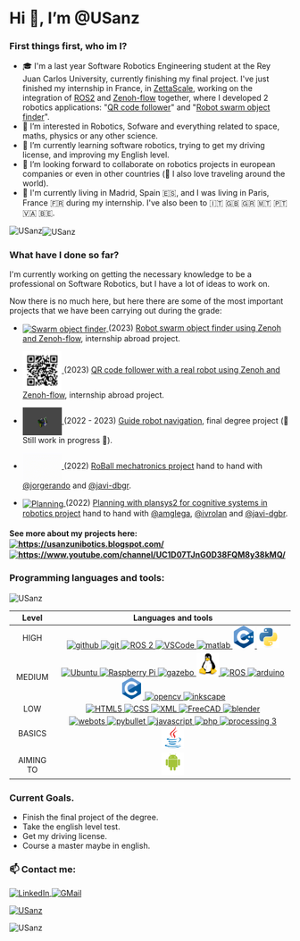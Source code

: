 # Hi 👋, I’m @USanz

### First things first, who im I?

- 🎓 I'm a last year Software Robotics Engineering student at the Rey Juan Carlos University, currently finishing my final project. I've just finished my internship in France, in [ZettaScale](https://www.zettascale.tech/), working on the integration of [ROS2](https://design.ros2.org/) and [Zenoh-flow](https://zenoh.io/blog/2023-02-10-zenoh-flow/) together, where I developed 2 robotics applications: "[QR code follower](https://github.com/USanz/follow_beacon)" and "[Robot swarm object finder](https://github.com/USanz/swarm_obj_finder)".
- 👀 I’m interested in Robotics, Sofware and everything related to space, maths, physics or any other science.
- 🌱 I’m currently learning software robotics, trying to get my driving license, and improving my English level.
- 💞️ I’m looking forward to collaborate on robotics projects in european companies or even in other countries (🤫 I also love traveling around the world).
- 📌 I'm currently living in Madrid, Spain 🇪🇸, and I was living in Paris, France 🇫🇷 during my internship. I've also been to 🇮🇹 🇬🇧 🇬🇷 🇲🇹 🇵🇹 🇻🇦 🇧🇪.


<img align="left" src="https://github-readme-stats.vercel.app/api?username=USanz&count_private=true&theme=radical&show_icons=true" alt="USanz" />

<img align="center" src="https://github-readme-streak-stats.herokuapp.com/?user=USanz&&theme=radical" alt="USanz" />


<p align="left">

### What have I done so far?

I'm currently working on getting the necessary knowledge to be a professional on Software Robotics, but I have a lot of ideas to work on.

Now there is no much here, but here there are some of the most important projects that we have been carrying out during the grade:

 - <a href="https://github.com/USanz/swarm_obj_finder" target="_blank" rel="noreferrer"> <img src="https://www.roscomponents.com/1326-thickbox_default/turtlebot3-burger.jpg" alt="Swarm object finder" align="center" width="70" height="70"/> </a> (2023) [Robot swarm object finder using Zenoh and Zenoh-flow](https://github.com/USanz/swarm_obj_finder), internship abroad project.

 - <a href="https://github.com/USanz/follow_beacon" target="_blank" rel="noreferrer"> <img src="https://github.com/USanz/follow_beacon/blob/master/doc/qr_code.png" alt="QR code follower" align="center" width="70" height="70"/> </a> (2023) [QR code follower with a real robot using Zenoh and Zenoh-flow](https://github.com/USanz/follow_beacon), internship abroad project.
 
 - <a href="https://github.com/RoboticsURJC/tfg-unai" target="_blank" rel="noreferrer"> <img src="https://github.com/RoboticsURJC/tfg-unai/blob/main/doc/pibot_3D_model_render.png" alt="Guide robot navigation" align="center" width="70" height="50"/> </a> (2022 - 2023) [Guide robot navigation](https://github.com/RoboticsURJC/tfg-unai), final degree project (🚧 Still work in progress 🚧).
 
 - <a href="https://github.com/USanz/Mecatronica-Proyecto" target="_blank" rel="noreferrer"> <img src="https://github.com/USanz/Mecatronica-Proyecto/raw/main/doc/RoBall_logo.gif" alt="RoBall" align="center" width="70" height="50"/> </a> (2022) [RoBall mechatronics project](https://github.com/USanz/Mecatronica-Proyecto) hand to hand with [@jorgerando](https://github.com/jorgerando) and [@javi-dbgr](https://github.com/javi-dbgr).

 - <a href="https://github.com/USanz/plansys2-hospital-l4ros2" target="_blank" rel="noreferrer"> <img src="https://github.com/USanz/plansys2-hospital-l4ros2/blob/main/imgs/hospital_map_scheme.png" alt="Planning" align="center" width="70" height="50"/> </a> (2022) [Planning with plansys2 for cognitive systems in robotics project](https://github.com/USanz/plansys2-hospital-l4ros2) hand to hand with [@amglega](https://github.com/Amglega), [@ivrolan](https://github.com/ivrolan) and [@javi-dgbr](https://github.com/javi-dbgr).

</p>



#### See more about my projects here: <a href="https://usanzunibotics.blogspot.com/" target="blank"> <img align="center" src="https://raw.githubusercontent.com/rahuldkjain/github-profile-readme-generator/master/src/images/icons/Social/blogger.svg" alt="https://usanzunibotics.blogspot.com/" height="40" width="40" align="center"/> </a> <a href="https://www.youtube.com/channel/UC1D07TJnG0D38FQM8y38kMQ/" target="blank"> <img align="center" src="https://raw.githubusercontent.com/rahuldkjain/github-profile-readme-generator/master/src/images/icons/Social/youtube.svg" alt="https://www.youtube.com/channel/UC1D07TJnG0D38FQM8y38kMQ/" height="40" width="40" align="center"/> </a>

<!---
<a href="" target="blank"> <img align="center" src="https://raw.githubusercontent.com/rahuldkjain/github-profile-readme-generator/master/src/images/icons/Social/twitter.svg" alt="unaisanz" height="60" width="60" /></a> 
<a href="" target="blank"> <img align="center" src="https://raw.githubusercontent.com/rahuldkjain/github-profile-readme-generator/master/src/images/icons/Social/instagram.svg" alt="unaisanz" height="60" width="60" /> </a>
--->


### Programming languages and tools:

<p><img align="center" src="https://github-readme-stats.vercel.app/api/top-langs?username=USanz&theme=radical&show_icons=true&locale=en&layout=compact" alt="USanz" /></p>

<!---
master: -
high:   git, github, VSCode, C++, Matlab, Python
medium: Micro:bit, Arduino, RBPi, Gazebo, Linux, ROS, ROS2, Assembly, C, openCV, Inkscape
low:    FreeCAD, HTML5, CSS, XML
basics: Pybullet, Webots, Blender, JavaScript, PHP, Java, Processing
--->


 **Level** | **Languages and tools**
:--------:|:--------:
HIGH | <a href="https://www.github.com/" target="_blank" rel="noreferrer"> <img src="https://cdn-icons-png.flaticon.com/512/25/25231.png" alt="github" width="40" height="40"/> </a> <a href="https://git-scm.com/" target="_blank" rel="noreferrer"> <img src="https://www.vectorlogo.zone/logos/git-scm/git-scm-icon.svg" alt="git" width="40" height="40"/> </a> <a href="https://docs.ros.org/en/humble/index.html" target="_blank" rel="noreferrer"> <img src="https://scontent-mad1-1.xx.fbcdn.net/v/t1.6435-9/117378335_3156444921075444_8003279626004551682_n.jpg?_nc_cat=100&ccb=1-7&_nc_sid=825194&_nc_ohc=WRu0uTCreS8AX9nHBL-&_nc_ht=scontent-mad1-1.xx&oh=00_AfDTT0ldB4X1Oxlw3SeStsmJj8us-DfcT0dqAa9KaVBMag&oe=64BBA7DB" alt="ROS 2" width="65" height="40"/> </a> <a href="https://code.visualstudio.com/" target="_blank" rel="noreferrer"> <img src="https://upload.wikimedia.org/wikipedia/commons/thumb/9/9a/Visual_Studio_Code_1.35_icon.svg/768px-Visual_Studio_Code_1.35_icon.svg.png?20210804221519" alt="VSCode" width="40" height="40"/> <a href="" target="_blank" rel="noreferrer"> <img src="https://upload.wikimedia.org/wikipedia/commons/2/21/Matlab_Logo.png" alt="matlab" width="40" height="40"/> </a> <a href="https://www.w3schools.com/cpp/" target="_blank" rel="noreferrer"> <img src="https://raw.githubusercontent.com/devicons/devicon/master/icons/cplusplus/cplusplus-original.svg" alt="cplusplus" width="40" height="40"/> </a> <a href="https://www.python.org" target="_blank" rel="noreferrer"> <img src="https://raw.githubusercontent.com/devicons/devicon/master/icons/python/python-original.svg" alt="python" width="40" height="40"/> </a>
MEDIUM | <a href="https://ubuntu.com/" target="_blank" rel="noreferrer"> <img src="https://cdn-icons-png.flaticon.com/512/888/888879.png" alt="Ubuntu" width="40" height="40"/> </a> <a href="https://www.raspberrypi.com/" target="_blank" rel="noreferrer"> <img src="https://upload.wikimedia.org/wikipedia/fr/thumb/3/3b/Raspberry_Pi_logo.svg/1200px-Raspberry_Pi_logo.svg.png" alt="Raspberry Pi" width="35" height="40"/> </a> <a href="https://gazebosim.org/home" target="_blank" rel="noreferrer"> <img src="https://seeklogo.com/images/G/gazebo-logo-51C46471CA-seeklogo.com.png" alt="gazebo" width="40" height="40"/> </a> <a href="https://www.linux.org/" target="_blank" rel="noreferrer"> <img src="https://raw.githubusercontent.com/devicons/devicon/master/icons/linux/linux-original.svg" alt="linux" width="40" height="40"/> </a> <a href="https://ros.org" target="_blank" rel="noreferrer"> <img src="https://offjangir.github.io/assets/img/jpg/ros.png" alt="ROS" width="40" height="40"/> </a> <a href="https://www.arduino.cc/" target="_blank" rel="noreferrer"> <img src="https://cdn.worldvectorlogo.com/logos/arduino-1.svg" alt="arduino" width="40" height="40"/> </a> <a href="https://www.cprogramming.com/" target="_blank" rel="noreferrer"> <img src="https://raw.githubusercontent.com/devicons/devicon/master/icons/c/c-original.svg" alt="c" width="40" height="40"/> </a> <a href="https://opencv.org/" target="_blank" rel="noreferrer"> <img src="https://www.vectorlogo.zone/logos/opencv/opencv-icon.svg" alt="opencv" width="40" height="40"/> <a href="https://inkscape.org/es/" target="_blank" rel="noreferrer"> <img src="https://upload.wikimedia.org/wikipedia/commons/thumb/0/0d/Inkscape_Logo.svg/2048px-Inkscape_Logo.svg.png" alt="inkscape" width="40" height="40"/> </a> </a>
LOW | <a href="https://html5.org/" target="_blank" rel="noreferrer"> <img src="https://upload.wikimedia.org/wikipedia/commons/thumb/6/61/HTML5_logo_and_wordmark.svg/768px-HTML5_logo_and_wordmark.svg.png" alt="HTML5" width="40" height="40"/> </a> <a href="https://www.w3.org/Style/CSS/Overview.en.html" target="_blank" rel="noreferrer"> <img src="https://upload.wikimedia.org/wikipedia/commons/thumb/d/d5/CSS3_logo_and_wordmark.svg/1200px-CSS3_logo_and_wordmark.svg.png" alt="CSS" width="30" height="40"/> </a> <a href="https://www.xml.com/" target="_blank" rel="noreferrer"> <img src="https://cdn-icons-png.flaticon.com/512/136/136526.png" alt="XML" width="40" height="40"/> </a> <a href="https://www.freecadweb.org/" target="_blank" rel="noreferrer"> <img src="https://upload.wikimedia.org/wikipedia/commons/thumb/f/f7/FreeCAD-logo.svg/1200px-FreeCAD-logo.svg.png" alt="FreeCAD" width="40" height="40"/> </a> <a href="https://www.blender.org/" target="_blank" rel="noreferrer"> <img src="https://download.blender.org/branding/community/blender_community_badge_white.svg" alt="blender" width="40" height="40"/> </a>
BASICS | <a href="https://cyberbotics.com/" target="_blank" rel="noreferrer"> <img src="https://cyberbotics.com/assets/images/webots.png" alt="webots" width="40" height="30"/> </a> <a href="https://pybullet.org/wordpress/" target="_blank" rel="noreferrer"> <img src="https://upload.wikimedia.org/wikipedia/commons/thumb/2/2e/Bullet_Physics_Logo.svg/1200px-Bullet_Physics_Logo.svg.png" alt="pybullet" width="60" height="30"/> </a> <a href="https://www.javascript.com/" target="_blank" rel="noreferrer"> <img src="https://cdn.cdnlogo.com/logos/j/69/javascript.svg" alt="javascript" width="40" height="30"/> </a> <a href="https://www.php.net/" target="_blank" rel="noreferrer"> <img src="https://upload.wikimedia.org/wikipedia/commons/thumb/2/27/PHP-logo.svg/2560px-PHP-logo.svg.png" alt="php" width="40" height="30"/> </a> <a href="https://processing.org/" target="_blank" rel="noreferrer"> <img src="https://upload.wikimedia.org/wikipedia/commons/thumb/2/2e/Processing_3_logo.png/768px-Processing_3_logo.png" alt="processing 3" width="40" height="40"/> </a> <a href="https://www.java.com" target="_blank" rel="noreferrer"> <img src="https://raw.githubusercontent.com/devicons/devicon/master/icons/java/java-original.svg" alt="java" width="40" height="40"/> </a> 
AIMING TO | <a href="https://developer.android.com" target="_blank" rel="noreferrer"> <img src="https://raw.githubusercontent.com/devicons/devicon/master/icons/android/android-original-wordmark.svg" alt="android" width="40" height="40"/> </a>


### Current Goals.

 - Finish the final project of the degree.
 - Take the english level test.
 - Get my driving license.
 - Course a master maybe in english.

### 📫 Contact me:

<a href="https://www.linkedin.com/in/unai-sanz-conejo-274139252/" target="blank"> <img align="center" src="https://raw.githubusercontent.com/rahuldkjain/github-profile-readme-generator/master/src/images/icons/Social/linked-in-alt.svg" alt="LinkedIn" height="50" width="50"/> </a> <a href="unaisanzc@gmail.com" target="blank"> <img align="center" src="https://cdn4.iconfinder.com/data/icons/social-media-logos-6/512/112-gmail_email_mail-512.png" alt="GMail" height="50" width="50" /> </a>



<p align="left"> <a href="https://github.com/ryo-ma/github-profile-trophy"><img src="https://github-profile-trophy.vercel.app/?username=USanz&theme=dark_lover&column=-1&margin-w=5&no-bg=true" alt="USanz" /></a> </p>

<p align="left"> <img src="https://komarev.com/ghpvc/?username=USanz&label=Profile%20views&color=0e75b6&style=flat" alt="USanz"/> </p>

